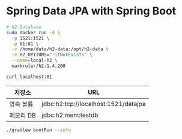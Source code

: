 # Spring Data JPA with Spring Boot

```bash
# H2 Database
sudo docker run -d \
  -p 1521:1521 \
  -p 81:81 \
  -v /home/data/h2-data:/opt/h2-data \
  -e H2_OPTIONS="-ifNotExists" \
  --name=local-h2 \
  markruler/h2:1.4.200

curl localhost:81
```

| 저장소    | URL                                  |
| --------- |--------------------------------------|
| 영속 볼륨 | jdbc:h2:tcp://localhost:1521/datajpa |
| 메모리 DB | jdbc:h2:mem:testdb                   |

```bash
./gradlew bootRun --info
```
